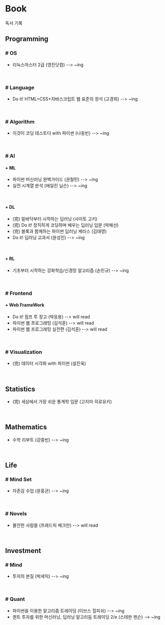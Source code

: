 # Book 
독서 기록

## Programming
### # OS
- 리눅스마스터 2급 (영진닷컴) --> ~ing

<br>

### # Language
- Do it! HTML+CSS+자바스크립트 웹 표준의 정석 (고경희) --> ~ing

<br>

### # Algorithm
- 이것이 코딩 테스트다 with 파이썬 (나동빈) --> ~ing

<br>

### # AI
#### + ML
- 파이썬 머신러닝 완벽가이드 (권철민) --> ~ing
- 실전 시계열 분석 (에일린 닐슨) --> ~ing 

<br>

#### + DL
- (完) 밑바닥부터 시작하는 딥러닝 (사이토 고키)
- (完) Do it! 정직하게 코딩하며 배우는 딥러닝 입문 (박해선)
- (完) 블록과 함께하는 파이썬 딥러닝 케라스 (김태영)
- Do it! 딥러닝 교과서 (윤성진) --> ~ing

<br>

#### + RL
- 기초부터 시작하는 강화학습/신경망 알고리즘 (손민규) --> ~ing

<br>

### # Frontend
#### + Web FrameWork
- Do it! 점프 투 장고 (박응용) --> will read
- 파이썬 웹 프로그래밍 (김석훈) --> will read
- 파이썬 웹 프로그래밍 실전편 (김석훈) --> will read

<br>

### # Visualization
- (完) 데이터 시각화 with 파이썬 (설진욱)

<br>

## Statistics
- (完) 세상에서 가장 쉬운 통계학 입문 (고지마 히로유키)

<br>

## Mathematics
- 수학 리부트 (강중빈) --> ~ing

<br>

## Life

### # Mind Set
- 자존감 수업 (윤홍균) --> ~ing

<br>


### # Novels
- 불안한 사람들 (프레드릭 베크만) --> will read

<br>

## Investment
### # Mind
- 투자의 본질 (박세익) --> ~ing

<br>

### # Quant
- 파이썬을 이용한 알고리즘 트레이딩 (이브스 힐피쉬) --> ~ing
- 퀀트 투자를 위한 머신러닝, 딥러닝 알고리듬 트레이딩 2/e (스테판 젠슨) --> ~ing